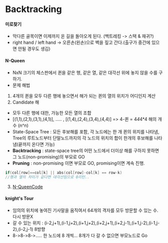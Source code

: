 # Backtracking
#### 미로찾기
 - 막다른 골목이면 이제까지 온 길을 돌아오게 된다. (백트레킹 -> 스택 & 재귀?)
 - right hand / left hand -> 오른손(왼손)으로 벽을 짚고 간다.(출구가 중간에 있으면 안될 경우도 생김)
#### N-Queen
 - NxN 크기의 체스판에서 퀸을 같은 행, 같은 열, 같은 대각선 위에 놓지 않을 수를 구하기.
 - 문제 해법
 1. 4개의 퀸을 모두 다른 행에 놓으면서 해가 되는 퀸의 열의 위치가 어디인지 계산
 2. Candidate 해
   * 모두 다른 행에 대한, 가능한 모든 열의 조합
   * [(1,1),(2,1),(3,1),(4,1)], ..... , [(1,4),(2,4),(3,4),(4,4)] => 4-퀸 = 4*4*4*4 해의 개수 (n^n)
   * State-Space Tree : 모든 후보해를 포함, 각 노드에는 한 개 퀸의 위치를 나타냄, Tree의 루트노드부터
			 단말노드까지의 각 노드의 위치의 합이 한개의 후보해를 나타냄(끝까지 온다면 가능)
   * **Backtracking** : state-space tree의 어떤 노드에서 더이상 해를 구하지 못하면 그 노드(non-promising)의 부모로 GO
   * **Pruning** : non-promising 이면 부모로 GO, promising이면 계속 진행.
```C++
if(col[row]==col[k] || abs(col[row]-col[k] == row-k)
//행과 열의 차이가 같다면 대각선임으로 0리턴..

```
 3. [N-QueenCode](https://github.com/rim0621/Rookie/blob/master/9663_NQueen.cpp)
#### knight's Tour
 - 임의의 위치에 놓여진 기사말을 움직여서 64개의 격자를 모두 방문할 수 있는 수. 다시 방문X
 - 갈 수 있는 위치 : (i-2,j+1),(i-1,j+2),(i+1,j+2),(i+2,j+1),(i+2,j-1),(i+1,j-2),(i-1,j-2),(i-2,j-1) 8방향
 - 8->8->8->..... 한 노드에 8 개씩... 8개가 다 갈 수 없으면 부모노드로 Go

